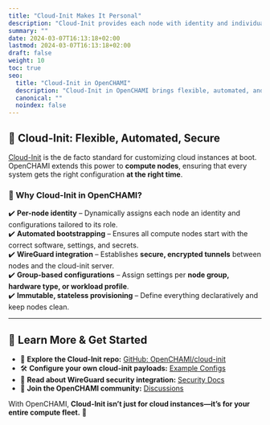 ```yaml
---
title: "Cloud-Init Makes It Personal"
description: "Cloud-Init provides each node with identity and individualized post-boot scripts."
summary: ""
date: 2024-03-07T16:13:18+02:00
lastmod: 2024-03-07T16:13:18+02:00
draft: false
weight: 10
toc: true
seo:
  title: "Cloud-Init in OpenCHAMI"
  description: "Cloud-Init in OpenCHAMI brings flexible, automated, and secure configuration to compute nodes."
  canonical: ""
  noindex: false
---
```


## **🔧 Cloud-Init: Flexible, Automated, Secure**

[Cloud-Init](https://cloud-init.io/) is the de facto standard for customizing cloud instances at boot. OpenCHAMI extends this power to **compute nodes**, ensuring that every system gets the right configuration **at the right time**.

### **🚀 Why Cloud-Init in OpenCHAMI?**
✔️ **Per-node identity** – Dynamically assigns each node an identity and configurations tailored to its role.  
✔️ **Automated bootstrapping** – Ensures all compute nodes start with the correct software, settings, and secrets.  
✔️ **WireGuard integration** – Establishes **secure, encrypted tunnels** between nodes and the cloud-init server.  
✔️ **Group-based configurations** – Assign settings per **node group, hardware type, or workload profile**.  
✔️ **Immutable, stateless provisioning** – Define everything declaratively and keep nodes clean.


---

## **🔗 Learn More & Get Started**
- 📖 **Explore the Cloud-Init repo:** [GitHub: OpenCHAMI/cloud-init](https://github.com/OpenCHAMI/cloud-init)
- 🛠 **Configure your own cloud-init payloads:** [Example Configs](https://github.com/OpenCHAMI/cloud-init/tree/main/demo)
- 🔐 **Read about WireGuard security integration:** [Security Docs](/docs/security/bootstrapping/)
- 💬 **Join the OpenCHAMI community:** [Discussions](https://github.com/OpenCHAMI/community)

With OpenCHAMI, **Cloud-Init isn’t just for cloud instances—it’s for your entire compute fleet.** 🚀

